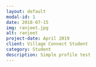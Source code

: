 ```yaml
---
layout: default
modal-id: 1
date: 2018-07-15
img: ranjeet.jpg
alt: ranjeet
project-date: April 2019
client: Village Connect Student
category: Student
description: Simple profile test
---
```

